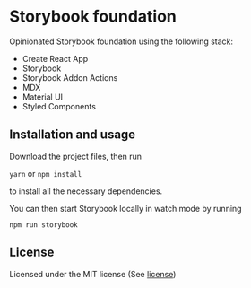 # Storybook foundation

Opinionated Storybook foundation using the following stack:

- Create React App
- Storybook
- Storybook Addon Actions
- MDX
- Material UI
- Styled Components

## Installation and usage

Download the project files, then run

`yarn` or `npm install`

to install all the necessary dependencies.

You can then start Storybook locally in watch mode by running

`npm run storybook`

## License

Licensed under the MIT license (See [license](LICENSE))
